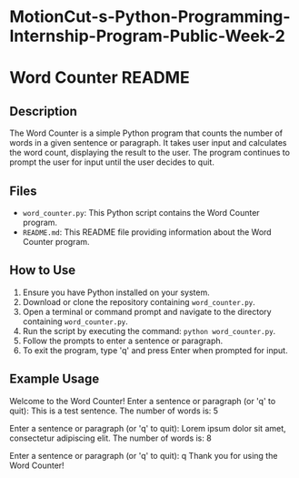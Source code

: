 # MotionCut-s-Python-Programming-Internship-Program-Public-Week-2


# Word Counter README

## Description
The Word Counter is a simple Python program that counts the number of words in a given sentence or paragraph. It takes user input and calculates the word count, displaying the result to the user. The program continues to prompt the user for input until the user decides to quit.

## Files
- `word_counter.py`: This Python script contains the Word Counter program.
- `README.md`: This README file providing information about the Word Counter program.

## How to Use
1. Ensure you have Python installed on your system.
2. Download or clone the repository containing `word_counter.py`.
3. Open a terminal or command prompt and navigate to the directory containing `word_counter.py`.
4. Run the script by executing the command: `python word_counter.py`.
5. Follow the prompts to enter a sentence or paragraph.
6. To exit the program, type 'q' and press Enter when prompted for input.

## Example Usage

Welcome to the Word Counter!
Enter a sentence or paragraph (or 'q' to quit): This is a test sentence.
The number of words is: 5

Enter a sentence or paragraph (or 'q' to quit): Lorem ipsum dolor sit amet, consectetur adipiscing elit.
The number of words is: 8

Enter a sentence or paragraph (or 'q' to quit): q
Thank you for using the Word Counter!
